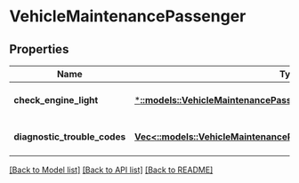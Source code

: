 # VehicleMaintenancePassenger

## Properties
Name | Type | Description | Notes
------------ | ------------- | ------------- | -------------
**check_engine_light** | [***::models::VehicleMaintenancePassengerCheckEngineLight**](VehicleMaintenance_passenger_checkEngineLight.md) |  | [optional] [default to null]
**diagnostic_trouble_codes** | [**Vec<::models::VehicleMaintenancePassengerDiagnosticTroubleCodes>**](VehicleMaintenance_passenger_diagnosticTroubleCodes.md) | Passenger vehicle DTCs. | [optional] [default to null]

[[Back to Model list]](../README.md#documentation-for-models) [[Back to API list]](../README.md#documentation-for-api-endpoints) [[Back to README]](../README.md)



